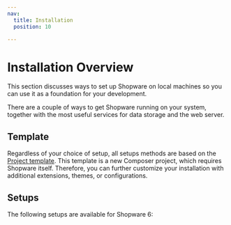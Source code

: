 ```yaml
---
nav:
  title: Installation
  position: 10

---
```


# Installation Overview

This section discusses ways to set up Shopware on local machines so you can use it as a foundation for your development.

There are a couple of ways to get Shopware running on your system, together with the most useful services for data storage and the web server.

## Template

Regardless of your choice of setup, all setups methods are based on the [Project template](./template.md). This template is a new Composer project, which requires Shopware itself. Therefore, you can further customize your installation with additional extensions, themes, or configurations.

## Setups

The following setups are available for Shopware 6:

<PageRef page="./setups/" />